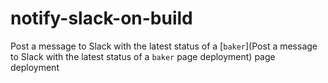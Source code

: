 # notify-slack-on-build

Post a message to Slack with the latest status of a [`baker`](Post a message to Slack with the latest status of a `baker` page deployment) page deployment
